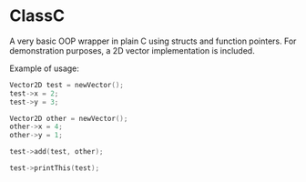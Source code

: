 # ClassC
A very basic OOP wrapper in plain C using structs and function pointers. For demonstration purposes, a 2D vector implementation is included.

Example of usage:

```C
Vector2D test = newVector();
test->x = 2;
test->y = 3;

Vector2D other = newVector();
other->x = 4;
other->y = 1;

test->add(test, other);

test->printThis(test);
```
